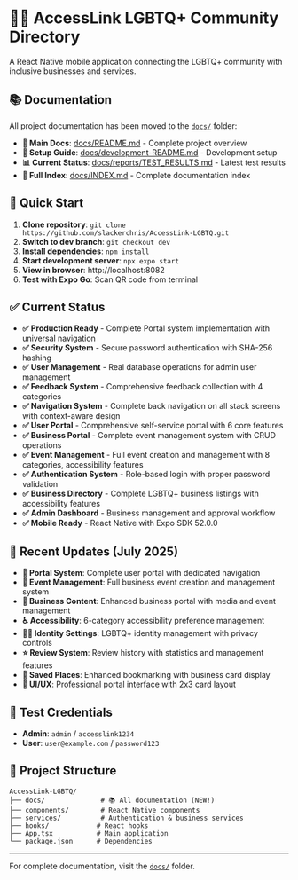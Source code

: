 # 🏳️‍🌈 AccessLink LGBTQ+ Community Directory

A React Native mobile application connecting the LGBTQ+ community with inclusive businesses and services.

## 📚 Documentation

All project documentation has been moved to the [`docs/`](docs/) folder:

- **📖 Main Docs**: [docs/README.md](docs/README.md) - Complete project overview
- **🔧 Setup Guide**: [docs/development-README.md](docs/development-README.md) - Development setup
- **📊 Current Status**: [docs/reports/TEST_RESULTS.md](docs/reports/TEST_RESULTS.md) - Latest test results
- **📁 Full Index**: [docs/INDEX.md](docs/INDEX.md) - Complete documentation index

## 🚀 Quick Start

1. **Clone repository**: `git clone https://github.com/slackerchris/AccessLink-LGBTQ.git`
2. **Switch to dev branch**: `git checkout dev`
3. **Install dependencies**: `npm install`
4. **Start development server**: `npx expo start`
5. **View in browser**: http://localhost:8082
6. **Test with Expo Go**: Scan QR code from terminal

## ✅ Current Status

- **✅ Production Ready** - Complete Portal system implementation with universal navigation
- **✅ Security System** - Secure password authentication with SHA-256 hashing
- **✅ User Management** - Real database operations for admin user management
- **✅ Feedback System** - Comprehensive feedback collection with 4 categories
- **✅ Navigation System** - Complete back navigation on all stack screens with context-aware design
- **✅ User Portal** - Comprehensive self-service portal with 6 core features
- **✅ Business Portal** - Complete event management system with CRUD operations
- **✅ Event Management** - Full event creation and management with 8 categories, accessibility features
- **✅ Authentication System** - Role-based login with proper password validation
- **✅ Business Directory** - Complete LGBTQ+ business listings with accessibility features
- **✅ Admin Dashboard** - Business management and approval workflow
- **✅ Mobile Ready** - React Native with Expo SDK 52.0.0

## 🎯 Recent Updates (July 2025)

- **🚪 Portal System**: Complete user portal with dedicated navigation
- **📅 Event Management**: Full business event creation and management system
- **🔧 Business Content**: Enhanced business portal with media and event management
- **♿ Accessibility**: 6-category accessibility preference management
- **🏳️‍🌈 Identity Settings**: LGBTQ+ identity management with privacy controls  
- **⭐ Review System**: Review history with statistics and management features
- **📍 Saved Places**: Enhanced bookmarking with business card display
- **🎨 UI/UX**: Professional portal interface with 2x3 card layout

## 🧪 Test Credentials

- **Admin**: `admin` / `accesslink1234`
- **User**: `user@example.com` / `password123`

## 📂 Project Structure

```
AccessLink-LGBTQ/
├── docs/              # 📚 All documentation (NEW!)
├── components/        # React Native components
├── services/          # Authentication & business services
├── hooks/            # React hooks
├── App.tsx           # Main application
└── package.json      # Dependencies
```

---

For complete documentation, visit the [`docs/`](docs/) folder.
